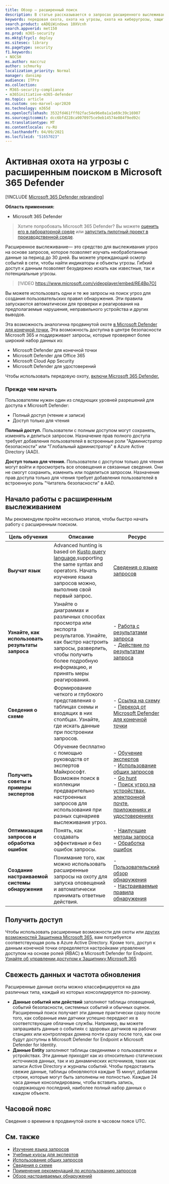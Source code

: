 ```yaml
---
title: Обзор — расширенный поиск
description: В статье рассказывается о запросах расширенного выслеживания в Microsoft 365 и о том, как их использовать для профилактического обнаружения угроз и слабых мест в своей сети.
keywords: передовая охота, охота на угрозы, охота на киберугрозы, защита от угроз Майкрософт, Microsoft 365, mtp, m365, поиск, запрос, телеметрия, настраиваемые обнаружения, схема, кусто, microsoft 365, Microsoft Threat Protection
search.product: eADQiWindows 10XVcnh
search.appverid: met150
ms.prod: m365-security
ms.mktglfcycl: deploy
ms.sitesec: library
ms.pagetype: security
f1.keywords:
- NOCSH
ms.author: maccruz
author: schmurky
localization_priority: Normal
manager: dansimp
audience: ITPro
ms.collection:
- M365-security-compliance
- m365initiative-m365-defender
ms.topic: article
ms.custom: seo-marvel-apr2020
ms.technology: m365d
ms.openlocfilehash: 3532fd461fff02fac54e96e0a1a1e69c39c16907
ms.sourcegitcommit: dcc6bfd228ca9070975ce9eb14574e084f9ed92c
ms.translationtype: MT
ms.contentlocale: ru-RU
ms.lasthandoff: 04/09/2021
ms.locfileid: "51657023"
---
```

# <a name="proactively-hunt-for-threats-with-advanced-hunting-in-microsoft-365-defender"></a>Активная охота на угрозы с расширенным поиском в Microsoft 365 Defender

[!INCLUDE [Microsoft 365 Defender rebranding](../includes/microsoft-defender.md)]


**Область применения:**
- Microsoft 365 Defender

> Хотите попробовать Microsoft 365 Defender? Вы можете [оценить его в лабораторной среде](m365d-evaluation.md?ocid=cx-docs-MTPtriallab) или [запустить пилотный проект в производственной среде](m365d-pilot.md?ocid=cx-evalpilot).
>

Расширенное выслеживание— это средство для выслеживания угроз на основе запросов, которое позволяет изучать необработанные данные за период до 30 дней. Вы можете упреждающий осмотр событий в сети, чтобы найти индикаторы и объекты угрозы. Гибкий доступ к данным позволяет безудержно искать как известные, так и потенциальные угрозы.
<p></p>

> [!VIDEO https://www.microsoft.com/videoplayer/embed/RE4Bp7O]

Вы можете использовать одни и те же запросы на поиск угроз для создания пользовательских правил обнаружения. Эти правила запускаются автоматически для проверки и реагирования на предполагаемые нарушения, неправильного устройства и других выводов.

Эта возможность аналогична продвинутой охоте [в Microsoft Defender для конечной точки.](/windows/security/threat-protection/microsoft-defender-atp/advanced-hunting-overview) Эта возможность доступна в центре безопасности Microsoft 365 и поддерживает запросы, которые проверяют более широкий набор данных из:

- Microsoft Defender для конечной точки
- Microsoft Defender для Office 365
- Microsoft Cloud App Security
- Microsoft Defender для удостоверений

Чтобы использовать передовую охоту, [включи Microsoft 365 Defender.](m365d-enable.md)

### <a name="before-you-begin"></a>Прежде чем начать

Пользователям нужен один из следующих уровней разрешений для доступа к Microsoft Defender:

- Полный доступ (чтение и записи)
- Доступ только для чтения

**Полный доступ.** Пользователи с полным доступом могут сохранять, изменять и делиться запросом. Назначение прав полного доступа требует добавления пользователей в встроенные роли "Администратор безопасности" или "Глобальный администратор" в Azure Active Directory (AAD).

**Доступ только для чтения.** Пользователи с доступом только для чтения могут войти и просмотреть все оповещения и связанные сведения. Они не смогут сохранить, изменить или поделиться запросом. Назначение прав доступа только для чтения требует добавления пользователей в встроенную роль "Читатель безопасности" в AAD.

## <a name="get-started-with-advanced-hunting"></a>Начало работы с расширенным выслеживанием

Мы рекомендуем пройти несколько этапов, чтобы быстро начать работу с расширенным поиском.

| Цель обучения | Описание | Ресурс |
|--|--|--|
| **Выучат язык** | Advanced hunting is based on [Kusto query language,](/azure/kusto/query/)supporting the same syntax and operators. Начать изучение языка запросов можно, выполнив свой первый запрос. | [Сведения о языке запросов](advanced-hunting-query-language.md) |
| **Узнайте, как использовать результаты запроса** | Узнайте о диаграммах и различных способах просмотра или экспорта результатов. Узнайте, как быстро настроить запросы, разверлить, чтобы получить более подробную информацию, и принять меры реагирования. | - [Работа с результатами запроса](advanced-hunting-query-results.md)<br>- [Действие по результатам запроса](advanced-hunting-take-action.md) |
| **Сведения о схеме** | Формирование четкого и глубокого представления о таблицах схемы и входящих в них столбцах. Узнайте, где искать данные при построении запросов. | - [Ссылка на схему](advanced-hunting-schema-tables.md)<br>- [Переход от Microsoft Defender для конечной точки](advanced-hunting-migrate-from-mde.md) |
| **Получить советы и примеры экспертов** | Обучение бесплатно с помощью руководств от экспертов Майкрософт. Возможен поиск в коллекции предварительно настроенных запросов для использования при разных сценариев выслеживания угроз. | - [Обучение экспертов](advanced-hunting-expert-training.md)<br>- [Использование общих запросов](advanced-hunting-shared-queries.md)<br>- [Go hunt](advanced-hunting-go-hunt.md)<br>- [Поиск угроз на устройствах, электронной почте, приложениях и удостоверениях](advanced-hunting-query-emails-devices.md) |
| **Оптимизация запросов и обработка ошибок** | Понять, как создавать эффективные и без ошибок запросы. | - [Наилучшие методы запроса](advanced-hunting-best-practices.md)<br>- [Обработка ошибок](advanced-hunting-errors.md) |
| **Создание настраиваемой системы обнаружения** | Понимание того, как можно использовать расширенные запросы на охоту для запуска оповещений и автоматически принимать ответные действия. | - [Пользовательский обзор обнаружения](custom-detections-overview.md)<br>- [Настраиваемые правила обнаружения](custom-detection-rules.md) |

## <a name="get-access"></a>Получить доступ
Чтобы использовать расширенные возможности для охоты или [других возможностей Защитника Microsoft 365,](microsoft-365-defender.md) вам потребуется соответствующая роль в Azure Active Directory. Кроме того, доступ к данным конечной точки определяется настройками управления доступом на основе ролей (RBAC) в Microsoft Defender for Endpoint. [Узнайте об управлении доступом к Защитнику Microsoft 365](m365d-permissions.md)

## <a name="data-freshness-and-update-frequency"></a>Свежесть данных и частота обновления
Расширенные данные охоты можно классифицируется на два различных типа, каждый из которых консолидируется по-разному.

- **Данные событий или действий** заполняют таблицы оповещений, событий безопасности, системных событий и обычных оценок. Расширенный поиск получает эти данные практически сразу после того, как собранные ими датчики успешно передают их в соответствующие облачные службы. Например, вы можете запрашивать данные о событиях с здоровых датчиков на рабочих станциях или контроллерах домена почти сразу после того, как они будут доступны в Microsoft Defender for Endpoint и Microsoft Defender for Identity.
- **Данные Entity** заполняют таблицы сведениями о пользователях и устройствах. Эти данные приходят как из относительно статических источников данных, так и из динамических источников, таких как записи Active Directory и журналы событий. Чтобы предоставить свежие данные, таблицы обновляются каждые 15 минут, добавляя строки, которые могут быть заполнены не полностью. Каждые 24 часа данные консолидированы, чтобы вставить запись, содержающую последний, наиболее полный набор данных о каждом объекте.

## <a name="time-zone"></a>Часовой пояс
Сведения о времени в продвинутой охоте в часовом поясе UTC.

## <a name="related-topics"></a>См. также
- [Изучение языка запросов](advanced-hunting-query-language.md)
- [Учебные курсы для экспертов](advanced-hunting-expert-training.md)
- [Использование общих запросов](advanced-hunting-shared-queries.md)
- [Сведения о схеме](advanced-hunting-schema-tables.md)
- [Применение рекомендаций по использованию запросов](advanced-hunting-best-practices.md)
- [Обзор настраиваемых обнаружений](custom-detections-overview.md)
